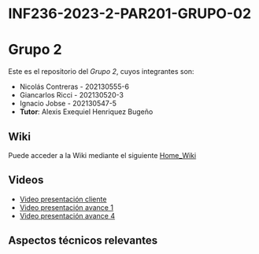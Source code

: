 # INF236-2023-2-PAR201-GRUPO-02
# Grupo 2

Este es el repositorio del *Grupo 2*, cuyos integrantes son:

* Nicolás Contreras - 202130555-6
* Giancarlos Ricci  - 202130520-3
* Ignacio Jobse - 202130547-5
* **Tutor**: Alexis Exequiel Henriquez Bugeño

## Wiki
Puede acceder a la Wiki mediante el siguiente [Home_Wiki](https://github.com/Tabby2109/INF236-2023-2-PAR201-GRUPO-02/wiki)

## Videos
* [Video presentación cliente](https://www.youtube.com)
* [Video presentación avance 1](https://www.youtube.com/watch?v=nlBoEQecQVU)
* [Video presentación avance 4](https://youtu.be/6CUqDyPI6zc)

## Aspectos técnicos relevantes
